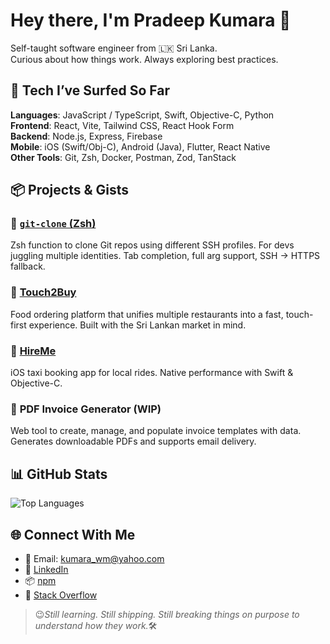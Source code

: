 # Hey there, I'm Pradeep Kumara 👋

Self-taught software engineer from 🇱🇰 Sri Lanka.  
Curious about how things work. Always exploring best practices. 



## 🧰 Tech I’ve Surfed So Far

**Languages**: JavaScript / TypeScript, Swift, Objective-C, Python  
**Frontend**: React, Vite, Tailwind CSS, React Hook Form  
**Backend**: Node.js, Express, Firebase  
**Mobile**: iOS (Swift/Obj-C), Android (Java), Flutter, React Native  
**Other Tools**: Git, Zsh, Docker, Postman, Zod, TanStack



## 📦 Projects & Gists

### 🔁 [`git-clone` (Zsh)](https://gist.github.com/kumarawmpapp/69910af63c103ca65de15f665ddb5f9d)  
Zsh function to clone Git repos using different SSH profiles. For devs juggling multiple identities. Tab completion, full arg support, SSH → HTTPS fallback.

### 🍔 [Touch2Buy](https://github.com/kumarawmpapp/touch2buy)  
Food ordering platform that unifies multiple restaurants into a fast, touch-first experience. Built with the Sri Lankan market in mind.

### 🚖 [HireMe](https://github.com/kumarawmpapp/HireMe)  
iOS taxi booking app for local rides. Native performance with Swift & Objective-C.

### 🧾 **PDF Invoice Generator (WIP)**  
Web tool to create, manage, and populate invoice templates with data. Generates downloadable PDFs and supports email delivery.



## 📊 GitHub Stats

![Top Languages](https://github-readme-stats.vercel.app/api/top-langs/?username=kumarawmpapp&layout=compact)



## 🌐 Connect With Me

- 📧 Email: [kumara_wm@yahoo.com](mailto:kumara_wm@yahoo.com)  
- 🔗 [LinkedIn](https://www.linkedin.com/in/pradeepkumarawm/?original_referer=)  
- 📦 [npm](https://www.npmjs.com/~kumarawmp)  
- 💬 [Stack Overflow](https://stackoverflow.com/users/8943620/kumara)



> 😉_Still learning. Still shipping. Still breaking things on purpose to understand how they work._🛠️
